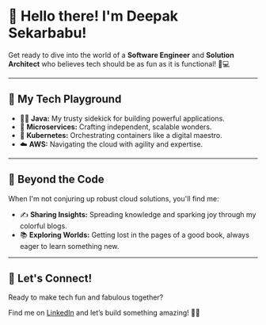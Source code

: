 # 👋 Hello there! I'm Deepak Sekarbabu!

Get ready to dive into the world of a **Software Engineer** and **Solution Architect** who believes tech should be as fun as it is functional! 🎉💻

---

## 🚀 My Tech Playground

- 🧑‍💻 **Java:** My trusty sidekick for building powerful applications.
- 🧩 **Microservices:** Crafting independent, scalable wonders.
- 🎼 **Kubernetes:** Orchestrating containers like a digital maestro.
- ☁️ **AWS:** Navigating the cloud with agility and expertise.

---

## 🌱 Beyond the Code

When I'm not conjuring up robust cloud solutions, you'll find me:

- ✍️ **Sharing Insights:** Spreading knowledge and sparking joy through my colorful blogs.
- 📚 **Exploring Worlds:** Getting lost in the pages of a good book, always eager to learn something new.

---

## 🔗 Let's Connect!

Ready to make tech fun and fabulous together?

Find me on [LinkedIn](https://www.linkedin.com/in/deepak-sekarbabu-85b67628/) and let’s build something amazing! 🤝✨
